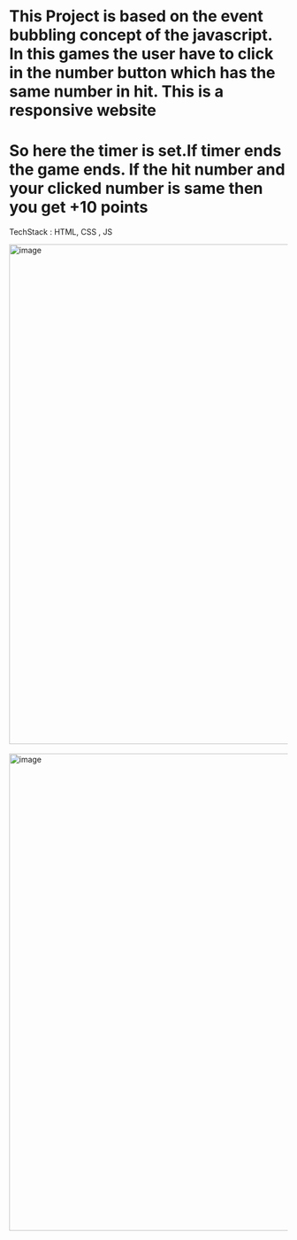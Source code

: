 <h1>This Project is based on the event bubbling concept of the javascript. In this games the user have to click in the number button which has the same number in hit. This is a responsive website</h1>
<h1>So here the timer is set.If timer ends the game ends. If the hit number and your clicked  number is same then you get +10 points</h1>

TechStack : HTML, CSS , JS
  
<img width="903" alt="image" src="https://github.com/vishalprabhu2018/bubbleGame/assets/46224719/e5b783ab-38f8-4dc9-a5e0-8069dc57743c"> 
<br/>  <br/>



<img width="862" alt="image" src="https://github.com/vishalprabhu2018/bubbleGame/assets/46224719/d8a86422-2fb5-4e9a-adc9-18d1682a5200">
